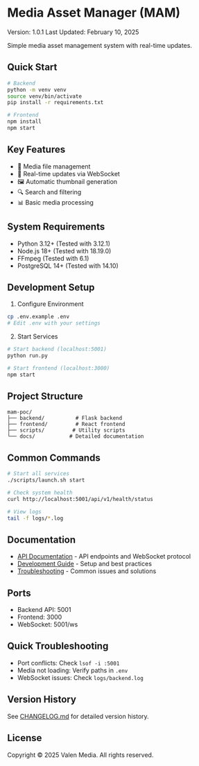 # Media Asset Manager (MAM)

Version: 1.0.1
Last Updated: February 10, 2025

Simple media asset management system with real-time updates.

## Quick Start

```bash
# Backend
python -m venv venv
source venv/bin/activate
pip install -r requirements.txt

# Frontend
npm install
npm start
```

## Key Features
- 📁 Media file management
- 🔄 Real-time updates via WebSocket
- 🖼️ Automatic thumbnail generation
- 🔍 Search and filtering
- 📊 Basic media processing

## System Requirements
- Python 3.12+ (Tested with 3.12.1)
- Node.js 18+ (Tested with 18.19.0)
- FFmpeg (Tested with 6.1)
- PostgreSQL 14+ (Tested with 14.10)

## Development Setup

1. Configure Environment
```bash
cp .env.example .env
# Edit .env with your settings
```

2. Start Services
```bash
# Start backend (localhost:5001)
python run.py

# Start frontend (localhost:3000)
npm start
```

## Project Structure
```
mam-poc/
├── backend/          # Flask backend
├── frontend/         # React frontend
├── scripts/         # Utility scripts
└── docs/           # Detailed documentation
```

## Common Commands
```bash
# Start all services
./scripts/launch.sh start

# Check system health
curl http://localhost:5001/api/v1/health/status

# View logs
tail -f logs/*.log
```

## Documentation
- [API Documentation](docs/API.md) - API endpoints and WebSocket protocol
- [Development Guide](docs/DEVELOPMENT.md) - Setup and best practices
- [Troubleshooting](docs/TROUBLESHOOTING.md) - Common issues and solutions

## Ports
- Backend API: 5001
- Frontend: 3000
- WebSocket: 5001/ws

## Quick Troubleshooting
- Port conflicts: Check `lsof -i :5001`
- Media not loading: Verify paths in `.env`
- WebSocket issues: Check `logs/backend.log`

## Version History
See [CHANGELOG.md](CHANGELOG.md) for detailed version history.

## License
Copyright © 2025 Valen Media. All rights reserved.
